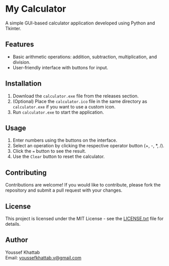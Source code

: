 # My Calculator

A simple GUI-based calculator application developed using Python and Tkinter.

## Features

- Basic arithmetic operations: addition, subtraction, multiplication, and division.
- User-friendly interface with buttons for input.

## Installation

1. Download the `calculator.exe` file from the releases section.
2. (Optional) Place the `calculator.ico` file in the same directory as `calculator.exe` if you want to use a custom icon.
3. Run `calculator.exe` to start the application.

## Usage

1. Enter numbers using the buttons on the interface.
2. Select an operation by clicking the respective operator button (+, -, *, /).
3. Click the `=` button to see the result.
4. Use the `Clear` button to reset the calculator.

## Contributing

Contributions are welcome! If you would like to contribute, please fork the repository and submit a pull request with your changes.

## License

This project is licensed under the MIT License - see the [LICENSE.txt](LICENSE.txt) file for details.

## Author

Youssef Khattab  
Email: youssefkhattab.v@gmail.com
